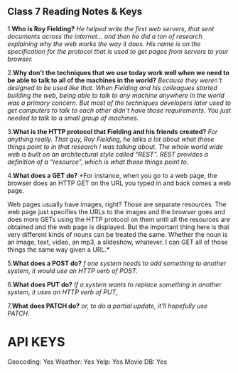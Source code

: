 ## Class 7 Reading Notes & Keys

1.**Who is Roy Fielding?**
*He helped write the first web servers, that sent documents across the internet… and then he did a ton of research explaining why the web works the way it does. His name is on the specification for the protocol that is used to get pages from servers to your browser.*
<br>

2.**Why don’t the techniques that we use today work well when we need to be able to talk to all of the machines in the world?**
*Because they weren't designed to be used like that. When Fielding and his colleagues started building the web, being able to talk to any machine anywhere in the world was a primary concern. But most of the techniques developers later used to get computers to talk to each other didn't have those requirements. You just needed to talk to a small group of machines.*
<br>

3.**What is the HTTP protocol that Fielding and his friends created?**
*For anything really. That guy, Roy Fielding, he talks a lot about what those things point to in that research I was talking about. The whole world wide web is built on an architectural style called “REST”. REST provides a definition of a “resource”, which is what those things point to.*
<br>

4.**What does a GET do?**
*For instance, when you go to a web page, the browser does an HTTP GET on the URL you typed in and back comes a web page.

Web pages usually have images, right? Those are separate resources. The web page just specifies the URLs to the images and the browser goes and does more GETs using the HTTP protocol on them until all the resources are obtained and the web page is displayed. But the important thing here is that very different kinds of nouns can be treated the same. Whether the noun is an image, text, video, an mp3, a slideshow, whatever. I can GET all of those things the same way given a URL.*
<br>

5.**What does a POST do?**
*f one system needs to add something to another system, it would use an HTTP verb of POST.*
<br>

6.**What does PUT do?**
*If a system wants to replace something in another system, it uses an HTTP verb of PUT,*
<br>

7.**What does PATCH do?**
*or, to do a partial update, it'll hopefully use PATCH.*
<br>

# API KEYS

Geocoding: Yes
Weather: Yes
Yelp: Yes
Movie DB: Yes
